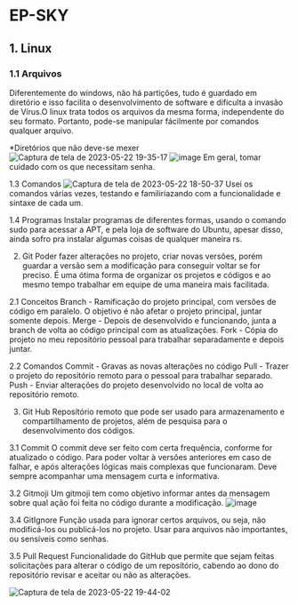 # EP-SKY
## 1. Linux
  ### 1.1 Arquivos
  
   Diferentemente do windows, não há partições, tudo é guardado em diretório e isso facilita o desenvolvimento de software e dificulta a invasão de Vírus.O linux trata todos os arquivos da mesma forma, independente do seu formato. Portanto, pode-se manipular fácilmente por comandos qualquer arquivo.
    
   *Diretórios que não deve-se mexer
  ![Captura de tela de 2023-05-22 19-35-17](https://github.com/PauloCast/EP-SKY/assets/119449923/dcfb6176-bc38-4b8d-aa02-18df3554f8b4)
  ![image](https://github.com/PauloCast/EP-SKY/assets/119449923/e0a98172-48e0-4271-8a74-79d7a1c0d6e8)
   Em geral, tomar cuidado com os que necessitam senha.
    
  1.3 Comandos
    ![Captura de tela de 2023-05-22 18-50-37](https://github.com/PauloCast/EP-SKY/assets/119449923/a00c7ce4-6a61-4c59-a809-33a1995f0bef)
    Usei os comandos várias vezes, testando e familiriazando com a funcionalidade e sintaxe de cada um.
    
  1.4 Programas
    Instalar programas de diferentes formas, usando o comando sudo para acessar a APT, e pela loja de software do Ubuntu, apesar disso, ainda sofro pra instalar algumas coisas de qualquer maneira     rs.
   
2. Git
  Poder fazer alterações no projeto, criar novas versões, porém guardar a versão sem a modificação para conseguir voltar se for preciso. É uma ótima forma de organizar os projetos e códigos e ao mesmo tempo trabalhar em equipe de uma maneira mais facilitada.
  
  2.1 Conceitos
    Branch - Ramificação do projeto principal, com versões de código em paralelo. O objetivo é não afetar o projeto principal, juntar somente depois.
    Merge - Depois de desenvolvido e funcionando, junta a branch de volta ao código principal com as atualizações.
    Fork - Cópia do projeto no meu repositório pessoal para trabalhar separadamente e depois juntar.
    
  2.2 Comandos
    Commit - Gravas as novas alterações no código
    Pull - Trazer o projeto do repositório remoto para o pessoal para trabalhar separado.
    Push - Enviar alterações do projeto desenvolvido no local de volta ao repositório remoto. 
    
3. Git Hub
  Reposítório remoto que pode ser usado para armazenamento e compartilhamento de projetos, além de pesquisa para o desenvolvimento dos códigos.
  
  3.1 Commit
    O commit deve ser feito com certa frequência, conforme for atualizado o código. Para poder voltar à versões anteriores em caso de falhar, e após alterações lógicas mais complexas que funcionaram. Deve sempre acompanhar uma mensagem curta e informativa.
    
  3.2 Gitmoji
    Um gitmoji tem como objetivo informar antes da mensagem sobre qual ação foi feita no código durante a modificação.
    ![image](https://github.com/PauloCast/EP-SKY/assets/119449923/a4e71136-cdee-40f2-ad7f-60daa52f0842)

  3.4 GitIgnore
    Função usada para ignorar certos arquivos, ou seja, não modificá-los ou publicá-los no projeto. Usar para arquivos não importantes, ou sensíveis como senhas.
    
  3.5 Pull Request
    Funcionalidade do GitHub que permite que sejam feitas solicitações para alterar o código de um reposítório, cabendo ao dono do repositório revisar e aceitar ou não as alterações.
    
![Captura de tela de 2023-05-22 19-44-02](https://github.com/PauloCast/EP-SKY/assets/119449923/93f55cb2-add1-44c5-8671-1f8a99d9448f)


